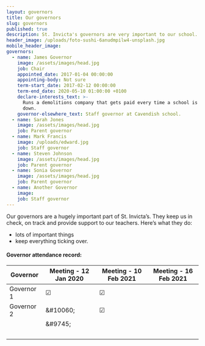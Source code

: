 ```yaml
---
layout: governors
title: Our governors
slug: governors
published: true
description: St. Invicta's governors are very important to our school. They do some things.
header_image: /uploads/foto-sushi-6anudmpilw4-unsplash.jpg
mobile_header_image:
governors:
  - name: James Governor
    image: /assets/images/head.jpg
    job: Chair
    appointed_date: 2017-01-04 00:00:00
    appointing-body: Not sure
    term-start_date: 2017-02-12 00:00:00
    term-end_date: 2020-05-10 01:00:00 +0100
    declare-interests_text: >-
      Runs a demolitions company that gets paid every time a school is knocked
      down.
    governor-elsewhere_text: Staff governor at Cavendish school.
  - name: Sarah Jones
    image: /assets/images/head.jpg
    job: Parent governor
  - name: Mark Francis
    image: /uploads/edward.jpg
    job: Staff governor
  - name: Steven Johnson
    image: /assets/images/head.jpg
    job: Parent governor
  - name: Sonia Governor
    image: /assets/images/head.jpg
    job: Parent governor
  - name: Another Governor
    image:
    job: Staff governor
---
```


Our governors are a hugely important part of St. Invicta’s. They keep us in check, on track and provide support to our teachers. Here’s what they do:

* lots of important things
* keep everything ticking over.

#### Governor attendance record:

<div class="table-responsive"><table class="table table-bordered table-hover"><thead><tr><th>Governor</th><th>Meeting - 12 Jan 2020</th><th>Meeting - 10 Feb 2021</th><th>Meeting - 16 Feb 2021</th></tr></thead><tbody><tr><td>Governor 1</td><td class="text-center">☑</td><td class="text-center">☑</td><td class="text-center">&nbsp;</td></tr><tr><td>Governor 2</td><td class="text-center">&amp;#10060;</td><td class="text-center">☑</td><td class="text-center">&nbsp;</td></tr><tr><td>&nbsp;</td><td class="text-center">&amp;#9745;</td><td class="text-center">&nbsp;</td><td class="text-center">&nbsp;</td></tr><tr><td>&nbsp;</td><td class="text-center">&nbsp;</td><td class="text-center">&nbsp;</td><td class="text-center">&nbsp;</td></tr></tbody></table></div>
